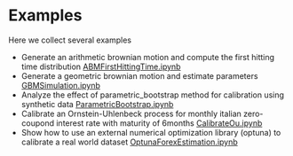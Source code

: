 # Examples

Here we collect several examples

* Generate an arithmetic brownian motion and compute the first hitting time distribution [ABMFirstHittingTime.ipynb](ABMFirstHittingTime.ipynb)
* Generate a geometric brownian motion and estimate parameters [GBMSimulation.ipynb](GBMSimulation.ipynb)
* Analyze the effect of parametric_bootstrap method for calibration using synthetic data [ParametricBootstrap.ipynb](ParametricBootstrap.ipynb)
* Calibrate an Ornstein-Uhlenbeck process for monthly italian zero-coupond interest rate with maturity of 6months [CalibrateOu.ipynb](CalibrateOU.ipynb)
* Show how to use an external numerical optimization library (optuna) to calibrate a real world dataset [OptunaForexEstimation.ipynb](OptunaForexEstimation.ipynb)

